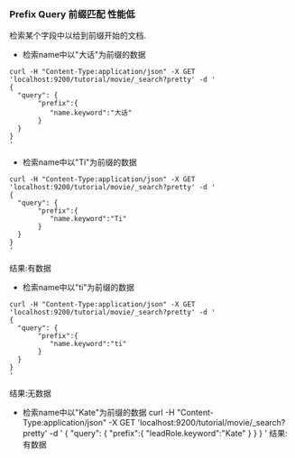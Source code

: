 ### Prefix Query 前缀匹配  性能低
检索某个字段中以给到前缀开始的文档.

* 检索name中以"大话"为前缀的数据
```
curl -H "Content-Type:application/json" -X GET 'localhost:9200/tutorial/movie/_search?pretty' -d '
{
  "query": {
       "prefix":{
          "name.keyword":"大话"
       }
  }
}
'
```

* 检索name中以"Ti"为前缀的数据
```
curl -H "Content-Type:application/json" -X GET 'localhost:9200/tutorial/movie/_search?pretty' -d '
{
  "query": {
       "prefix":{
          "name.keyword":"Ti"
       }
  }
}
'
```
结果:有数据

* 检索name中以"ti"为前缀的数据
```
curl -H "Content-Type:application/json" -X GET 'localhost:9200/tutorial/movie/_search?pretty' -d '
{
  "query": {
       "prefix":{
          "name.keyword":"ti"
       }
  }
}
'
```
结果:无数据

* 检索name中以"Kate"为前缀的数据
curl -H "Content-Type:application/json" -X GET 'localhost:9200/tutorial/movie/_search?pretty' -d '
{
  "query": {
       "prefix":{
          "leadRole.keyword":"Kate"
       }
  }
}
'
结果:有数据


